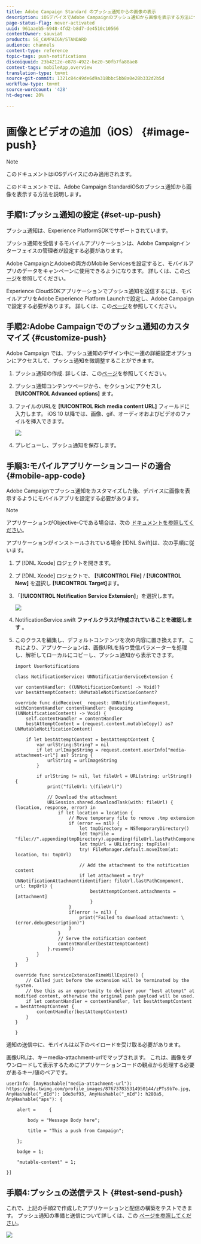 ```yaml
---
title: Adobe Campaign Standard のプッシュ通知からの画像の表示
description: iOSデバイスでAdobe Campaignのプッシュ通知から画像を表示する方法について説明します。
page-status-flag: never-activated
uuid: 961aaeb5-6948-4fd2-b8d7-de4510c10566
contentOwner: sauviat
products: SG_CAMPAIGN/STANDARD
audience: channels
content-type: reference
topic-tags: push-notifications
discoiquuid: 23b4212e-e878-4922-be20-50fb7fa88ae8
context-tags: mobileApp,overview
translation-type: tm+mt
source-git-commit: 1321c84c49de6d9a318bbc5bb8a0e28b332d2b5d
workflow-type: tm+mt
source-wordcount: '428'
ht-degree: 20%

---
```



# 画像とビデオの追加（iOS） {#image-push}

>[!NOTE]
>
>このドキュメントはiOSデバイスにのみ適用されます。

このドキュメントでは、Adobe Campaign StandardiOSのプッシュ通知から画像を表示する方法を説明します。

## 手順1:プッシュ通知の設定 {#set-up-push}

プッシュ通知は、Experience PlatformSDKでサポートされています。

プッシュ通知を受信するモバイルアプリケーションは、Adobe Campaignインターフェイスの管理者が設定する必要があります。

Adobe CampaignとAdobeの両方のMobile Servicesを設定すると、モバイルアプリのデータをキャンペーンに使用できるようになります。 詳しくは、この[ページ](https://helpx.adobe.com/jp/campaign/kb/configuring-app-sdk.html)を参照してください。

Experience CloudSDKアプリケーションでプッシュ通知を送信するには、モバイルアプリをAdobe Experience Platform Launchで設定し、Adobe Campaignで設定する必要があります。 詳しくは、この[ページ](https://helpx.adobe.com/jp/campaign/kb/configuring-app-sdk.html#ChannelspecificapplicationconfigurationinAdobeCampaign)を参照してください。

## 手順2:Adobe Campaignでのプッシュ通知のカスタマイズ {#customize-push}

Adobe Campaign では、プッシュ通知のデザイン中に一連の詳細設定オプションにアクセスして、プッシュ通知を微調整することができます。

1. プッシュ通知の作成. 詳しくは、この[ページ](../../channels/using/preparing-and-sending-a-push-notification.md)を参照してください。

1. プッシュ通知コンテンツページから、セクションにアクセスし **[!UICONTROL Advanced options]** ます。

1. ファイルのURLを **[!UICONTROL Rich media content URL]** フィールドに入力します。
iOS 10 以降では、画像、gif、オーディオおよびビデオのファイルを挿入できます。

   ![](assets/push_notif_advanced_6.png)

1. プレビューし、プッシュ通知を保存します。

## 手順3:モバイルアプリケーションコードの適合 {#mobile-app-code}

Adobe Campaignでプッシュ通知をカスタマイズした後、デバイスに画像を表示するようにモバイルアプリを設定する必要があります。

>[!NOTE]
>
>アプリケーションがObjective-Cである場合は、次の [ドキュメントを参照してください](https://docs.adobe.com/content/help/en/mobile-services/ios/messaging-ios/push-messaging/c-set-up-rich-push-notif-ios.html)。

アプリケーションがインストールされている場合 [!DNL Swift]は、次の手順に従います。

1. プ [!DNL Xcode] ロジェクトを開きます。

1. プ [!DNL Xcode] ロジェクトで、 **[!UICONTROL File]** / **[!UICONTROL New]** を選択し **[!UICONTROL Target]**&#x200B;ます。

1. 「**[!UICONTROL Notification Service Extension]**」を選択します。

   ![](assets/push_notif_advanced_12.png)

1. NotificationService.swift **ファイルクラスが作成されていることを確認します** 。

1. このクラスを編集し、デフォルトコンテンツを次の内容に置き換えます。
これにより、アプリケーションは、画像URLを持つ受信パラメーターを処理し、解析してローカルにコピーし、プッシュ通知から表示できます。

   ```
   import UserNotifications
   
   class NotificationService: UNNotificationServiceExtension {
   
   var contentHandler: ((UNNotificationContent) -> Void)?
   var bestAttemptContent: UNMutableNotificationContent?
   
   override func didReceive(_ request: UNNotificationRequest, withContentHandler contentHandler: @escaping (UNNotificationContent) -> Void) {
       self.contentHandler = contentHandler
       bestAttemptContent = (request.content.mutableCopy() as? UNMutableNotificationContent)
   
       if let bestAttemptContent = bestAttemptContent {
           var urlString:String? = nil
           if let urlImageString = request.content.userInfo["media-attachment-url"] as? String {
               urlString = urlImageString
           }
   
           if urlString != nil, let fileUrl = URL(string: urlString!) {
               print("fileUrl: \(fileUrl)")
   
               // Download the attachment
               URLSession.shared.downloadTask(with: fileUrl) { (location, response, error) in
                   if let location = location {
                       // Move temporary file to remove .tmp extension
                       if (error == nil) {
                           let tmpDirectory = NSTemporaryDirectory()
                           let tmpFile = "file://".appending(tmpDirectory).appending(fileUrl.lastPathComponent)
                           let tmpUrl = URL(string: tmpFile)!
                           try! FileManager.default.moveItem(at: location, to: tmpUrl)
   
                           // Add the attachment to the notification content
                           if let attachment = try? UNNotificationAttachment(identifier: fileUrl.lastPathComponent, url: tmpUrl) {
                               bestAttemptContent.attachments = [attachment]
                               }
                       }
                       if(error != nil) {
                           print("Failed to download attachment: \(error.debugDescription)")
                       }
                   }
                   // Serve the notification content
                   contentHandler(bestAttemptContent)
               }.resume()
           }
       }
   }
   
   override func serviceExtensionTimeWillExpire() {
       // Called just before the extension will be terminated by the system.
       // Use this as an opportunity to deliver your "best attempt" at modified content, otherwise the original push payload will be used.
       if let contentHandler = contentHandler, let bestAttemptContent = bestAttemptContent {
           contentHandler(bestAttemptContent)
       }
   }
   
   }
   ```

通知の送信中に、モバイルは以下のペイロードを受け取る必要があります。

画像URLは、キーmedia-attachment-urlでマップされます。 これは、画像をダウンロードして表示するためにアプリケーションコードの観点から処理する必要があるキー/値のペアです。

```
userInfo: [AnyHashable("media-attachment-url"): https://pbs.twimg.com/profile_images/876737835314950144/zPTs9b7o.jpg, AnyHashable("_dId"): 1de3ef93, AnyHashable("_mId"): h280a5, AnyHashable("aps"): {
 
    alert =     {
 
        body = "Message Body here";
 
        title = "This a push from Campaign";
 
    };
 
    badge = 1;
 
    "mutable-content" = 1;
 
}]
```

## 手順4:プッシュの送信テスト {#test-send-push}

これで、上記の手順2で作成したアプリケーションと配信の構築をテストできます。 プッシュ通知の準備と送信について詳しくは、この [ページを参照してください](../../channels/using/preparing-and-sending-a-push-notification.md)。

![](assets/push_notif_advanced_34.png)


